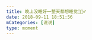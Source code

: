 ```yaml
---
title: 晚上没睡好一整天都想睡觉🙎🏻‍♂️
date: 2018-09-11 18:51:56
mCategories: [说说]
type: moment
---
```


<div id="pics-20180911185156"></div>

<script src="/lib/moment/pics.js"></script>
<script>
var data = [
    {"link": "2018-09-11_000000.jpeg", "type": "shuoshuo"}
];
picsRender(data, "pics-20180911185156");
</script>
